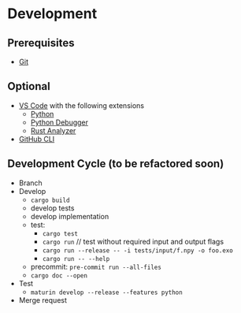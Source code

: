 # Development

## Prerequisites

* [Git](https://git-scm.com/)

## Optional

* [VS Code](https://code.visualstudio.com/) with the following extensions
  * [Python](https://marketplace.visualstudio.com/items?itemName=ms-python.python)
  * [Python Debugger](https://marketplace.visualstudio.com/items?itemName=ms-python.debugpy)
  * [Rust Analyzer](https://marketplace.visualstudio.com/items?itemName=rust-lang.rust-analyzer)
* [GitHub CLI](https://cli.github.com)

## Development Cycle (to be refactored soon)

* Branch
* Develop
  * `cargo build`
  * develop tests
  * develop implementation
  * test:
    * `cargo test`
    * `cargo run`  // test without required input and output flags
    * `cargo run --release -- -i tests/input/f.npy -o foo.exo`
    * `cargo run -- --help`
  * precommit: `pre-commit run --all-files`
  * `cargo doc --open`
* Test
  * `maturin develop --release --features python`
* Merge request
